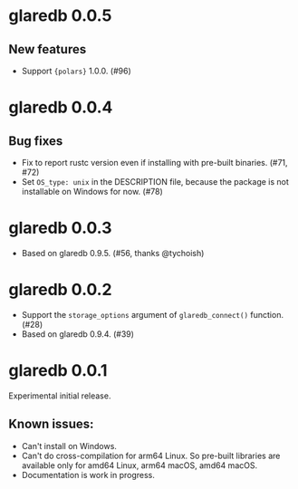# glaredb 0.0.5

## New features

- Support `{polars}` 1.0.0. (#96)

# glaredb 0.0.4

## Bug fixes

- Fix to report rustc version even if installing with pre-built binaries. (#71, #72)
- Set `OS_type: unix` in the DESCRIPTION file, because the package is not installable on Windows for now. (#78)

# glaredb 0.0.3

- Based on glaredb 0.9.5. (#56, thanks @tychoish)

# glaredb 0.0.2

- Support the `storage_options` argument of `glaredb_connect()` function. (#28)
- Based on glaredb 0.9.4. (#39)

# glaredb 0.0.1

Experimental initial release.

## Known issues:

- Can't install on Windows.
- Can't do cross-compilation for arm64 Linux.
  So pre-built libraries are available only for amd64 Linux, arm64 macOS, amd64 macOS.
- Documentation is work in progress.
